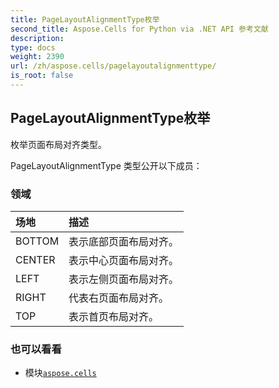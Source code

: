 ```yaml
---
title: PageLayoutAlignmentType枚举
second_title: Aspose.Cells for Python via .NET API 参考文献
description:
type: docs
weight: 2390
url: /zh/aspose.cells/pagelayoutalignmenttype/
is_root: false
---
```

## PageLayoutAlignmentType枚举
枚举页面布局对齐类型。



PageLayoutAlignmentType 类型公开以下成员：

### 领域
|场地|描述|
| :- | :- |
| BOTTOM |表示底部页面布局对齐。|
| CENTER |表示中心页面布局对齐。|
| LEFT |表示左侧页面布局对齐。|
| RIGHT |代表右页面布局对齐。|
| TOP |表示首页布局对齐。|



### 也可以看看
* 模块[`aspose.cells`](..)
